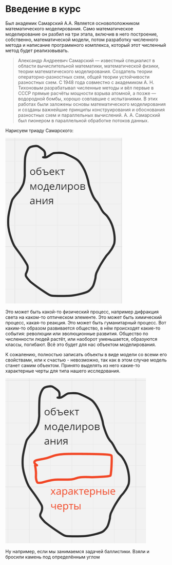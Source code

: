 # Введение в курс

Был академик Самарский А.А. Является основоположником математического моделирования. Само математическое моделирование он разбил на три этапа, включив в него построение, собственно, математической модели, потом разработку численного метода и написание программного комплекса, который этот численный метод будет реализовывать.

> Александр Андреевич Самарский — известный специалист в области вычислительной математики, математической физики, теории математического моделирования. Создатель теории операторно-разностных схем, общей теории устойчивости разностных схем.
С 1948 года совместно с академиком А. Н. Тихоновым разрабатывал численные методы и вёл первые в СССР прямые расчёты мощности взрыва атомной, а позже — водородной бомбы, хорошо совпавшие с испытаниями. В этих работах были заложены основы математического моделирования и созданы важнейшие принципы конструирования и обоснования разностных схем и параллельных вычислений. А. А. Самарский был пионером в параллельной обработке потоков данных.

Нарисуем триаду Самарского:

![alt text](image-1.png)

Это может быть какой-то физический процесс, например дифракция света на каком-то оптическом элементе. Это может быть химический процесс, какая-то реакция. Это может быть гуманитарный процесс. Вот каким-то образом развивается общество, в нём происходят какие-то события: революции или эволюционные развития. Общество по численности людей растёт, или наоборот уменьшается, образуются классы, погибают. Всё это будет для нас объектом моделирования.

К сожалению, полностью записать объекты в виде модели со всеми его свойствами, или к счастью - невозможно, так как в этом случае модель станет самим объектом. Принято выделять из него какие-то характерные черты для типа нашего исследования.

![](image.png)

Ну например, если мы занимаемся задачей баллистики. Взяли и бросили камень под определённым углом
